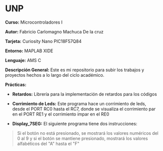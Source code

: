 # UNP

**Curso:** Microcontroladores I

**Autor:** Fabricio Carlomagno Machuca De la cruz

**Tarjeta:** Curiosity Nano PIC18F57Q84

**Entorno:** MAPLAB XIDE

**Lenguaje:** AMS C

**Descripción General:**
Este es mi repositorio para subir los trabajos y proyectos hechos a lo largo del ciclo académico.

**Prácticas:**

 - **Retardos:** Librería para la implementación de retardos para los códigos
 
 - **Corrimiento de Leds:** Este programa hace un corrimiento de leds, desde el PORT RC0 hasta el RC7, donde se visualiza el corrimiento par en el PORT RE1 y el corrimiento impar en el RE0

 - **Display_7SEG:** El siguiente programa tiene dos instrucciones: 
  >Si el botón no está presionado, se mostrará los valores numéricos del 0 al 9 y si el botón se mantiene presionado, mostrará los valores alfabéticos del "A" hasta el "F"
